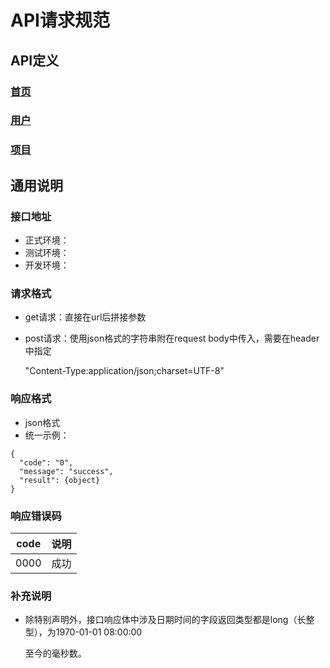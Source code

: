  <!-- toc -->

# API请求规范


## API定义
### [首页](api-home.md)
### [用户](api-user.md)
### [项目](api-project.md)

## 通用说明

### 接口地址

- 正式环境：
- 测试环境： 
- 开发环境： 



### 请求格式

- get请求：直接在url后拼接参数

- post请求：使用json格式的字符串附在request body中传入，需要在header中指定 

  "Content-Type:application/json;charset=UTF-8"

### 响应格式

- json格式
- 统一示例：

```
{
  "code": "0", 
  "message": "success",
  "result": {object}
}
```

### 响应错误码

| code | 说明         |
| ---- | ------------ |
| 0000    | 成功         |

### 补充说明

- 除特别声明外，接口响应体中涉及日期时间的字段返回类型都是long（长整型），为1970-01-01 08:00:00

  至今的毫秒数。





